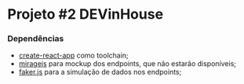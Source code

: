 # Projeto \#2 DEVinHouse

### Dependências
- [create-react-app](https://github.com/facebook/create-react-app) como toolchain;
- [miragejs](https://miragejs.com) para mockup dos endpoints, que não estarão disponíveis;
- [faker.js](https://github.com/Marak/Faker.js) para a simulação de dados nos endpoints;